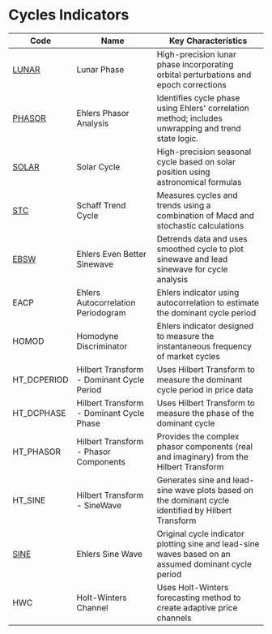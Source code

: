 # Cycles Indicators

| Code | Name | Key Characteristics |
| ------------ | --------------------------------------- | --------------------------------------------------------------------------------------- |
| [LUNAR](/indicators/cycles/lunar.md) | Lunar Phase | High-precision lunar phase incorporating orbital perturbations and epoch corrections |
| [PHASOR](/indicators/cycles/phasor.md) | Ehlers Phasor Analysis | Identifies cycle phase using Ehlers' correlation method; includes unwrapping and trend state logic. |
| [SOLAR](/indicators/cycles/solar.md) | Solar Cycle | High-precision seasonal cycle based on solar position using astronomical formulas |
| [STC](/indicators/cycles/stc.md) | Schaff Trend Cycle | Measures cycles and trends using a combination of Macd and stochastic calculations |
| [EBSW](/indicators/cycles/ebsw.md) | Ehlers Even Better Sinewave | Detrends data and uses smoothed cycle to plot sinewave and lead sinewave for cycle analysis |
| EACP | Ehlers Autocorrelation Periodogram | Ehlers indicator using autocorrelation to estimate the dominant cycle period |
| HOMOD | Homodyne Discriminator | Ehlers indicator designed to measure the instantaneous frequency of market cycles |
| HT_DCPERIOD| Hilbert Transform - Dominant Cycle Period | Uses Hilbert Transform to measure the dominant cycle period in price data |
| HT_DCPHASE | Hilbert Transform - Dominant Cycle Phase | Uses Hilbert Transform to measure the phase of the dominant cycle |
| HT_PHASOR | Hilbert Transform - Phasor Components | Provides the complex phasor components (real and imaginary) from the Hilbert Transform |
| HT_SINE | Hilbert Transform - SineWave | Generates sine and lead-sine wave plots based on the dominant cycle identified by Hilbert Transform |
| [SINE](/indicators/cycles/sine.md) | Ehlers Sine Wave | Original cycle indicator plotting sine and lead-sine waves based on an assumed dominant cycle period |
| HWC | Holt-Winters Channel | Uses Holt-Winters forecasting method to create adaptive price channels |
